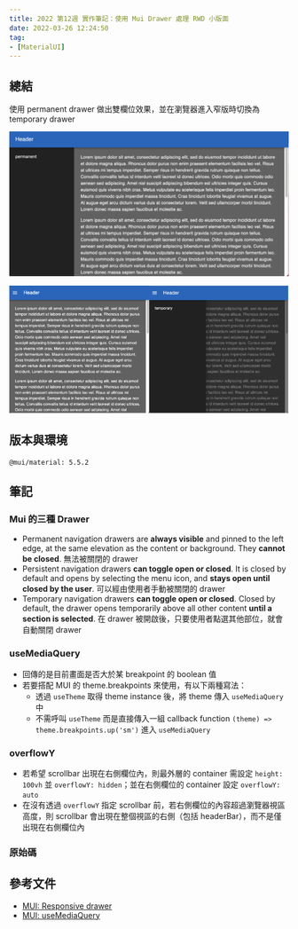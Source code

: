```yaml
---
title: 2022 第12週 實作筆記：使用 Mui Drawer 處理 RWD 小版面
date: 2022-03-26 12:24:50
tag:
- [MaterialUI]
---
```


## 總結

使用 permanent drawer 做出雙欄位效果，並在瀏覽器進入窄版時切換為 temporary drawer

![畫面大於 theme.breakpoints.sm 時](/2022/mui-rwd-drawer/above-sm-breakpoint.png)

![畫面小於 theme.breakpoints.sm；右圖為展開 drawer 時的畫面](/2022/mui-rwd-drawer/below-sm-breakpoint.png)

## 版本與環境

```
@mui/material: 5.5.2
```

## 筆記

### Mui 的三種 Drawer

- Permanent navigation drawers are **always visible** and pinned to the left edge, at the same elevation as the content or background. They **cannot be closed**. 無法被關閉的 drawer
- Persistent navigation drawers **can toggle open or closed**. It is closed by default and opens by selecting the menu icon, and **stays open until closed by the user**. 可以經由使用者手動被關閉的 drawer
- Temporary navigation drawers **can toggle open or closed**. Closed by default, the drawer opens temporarily above all other content **until a section is selected**. 在 drawer 被開啟後，只要使用者點選其他部位，就會自動關閉 drawer

### useMediaQuery

- 回傳的是目前畫面是否大於某 breakpoint 的 boolean 值
- 若要搭配 MUI 的 theme.breakpoints 來使用，有以下兩種寫法：
  - 透過 `useTheme` 取得 theme instance 後，將 theme 傳入 `useMediaQuery` 中
  - 不需呼叫 `useTheme` 而是直接傳入一組 callback function `(theme) => theme.breakpoints.up('sm')` 進入 `useMediaQuery`

<script src="https://gist.github.com/tzynwang/df3cde2751f4711c98628c44cdf41589.js"></script>

### overflowY

- 若希望 scrollbar 出現在右側欄位內，則最外層的 container 需設定 `height: 100vh` 並 `overflowY: hidden`；並在右側欄位的 container 設定 `overflowY: auto`
- 在沒有透過 `overflowY` 指定 scrollbar 前，若右側欄位的內容超過瀏覽器視區高度，則 scrollbar 會出現在整個視區的右側（包括 headerBar），而不是僅出現在右側欄位內

### 原始碼

<script src="https://gist.github.com/tzynwang/ee88b9a7d138252e0835e138c83fabf0.js"></script>

## 參考文件

- [MUI: Responsive drawer](https://mui.com/components/drawers/#responsive-drawer)
- [MUI: useMediaQuery](https://mui.com/components/use-media-query/#main-content)

